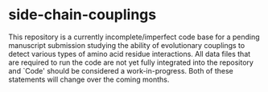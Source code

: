 # side-chain-couplings
This repository is a currently incomplete/imperfect code base for a pending manuscript submission studying the ability of evolutionary couplings to detect various types of amino acid residue interactions. All data files that are required to run the code are not yet fully integrated into the repository and `Code' should be considered a work-in-progress. Both of these statements will change over the coming months.
